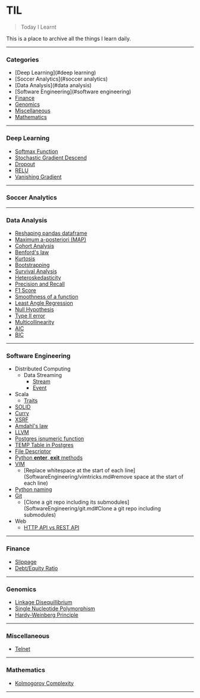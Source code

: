 # TIL
> Today I Learnt

This is a place to archive all the things I learn daily.

---

### Categories

* [Deep Learning](#deep learning)
* [Soccer Analytics](#soccer analytics)
* [Data Analysis](#data analysis)
* [Software Engineering](#software engineering)
* [Finance](#finance)
* [Genomics](#genomics)
* [Miscellaneous](#miscellaneous)
* [Mathematics](#mathematics)

---

### Deep Learning

- [Softmax Function](DeepLearning/softmax.md)
- [Stochastic Gradient Descend](DeepLearning/sgd.md)
- [Dropout](DeepLearning/dropout.md)
- [RELU](DeepLearning/relu.md)
- [Vanishing Gradient](DeepLearning/vanishing.md)

---

### Soccer Analytics

---

### Data Analysis

- [Reshaping pandas dataframe](DataAnalysis/ReshapingInPandas.ipynb)
- [Maximum a-posteriori (MAP)](DataAnalysis/map.md)
- [Cohort Analysis](DataAnalysis/cohort.md)
- [Benford's law](DataAnalysis/benford.md)
- [Kurtosis](DataAnalysis/kurtosis.md)
- [Bootstrapping](DataAnalysis/bootstrap.md)
- [Survival Analysis](DataAnalysis/Survival.md)
- [Heteroskedasticity](DataAnalysis/heteroskedasticity.md)
- [Precision and Recall](DataAnalysis/PrecisionRecall.md)
- [F1 Score](DataAnalysis/f1score.md)
- [Smoothness of a function](DataAnalysis/smoothness)
- [Least Angle Regression](DataAnalysis/leastanglereg.md)
- [Null Hypothesis](DataAnalysis/nullhypothesis.md)
- [Type II error](DataAnalysis/type2err.md)
- [Multicollinearity](DataAnalysis/multicollinearity.md)
- [AIC](DataAnalysis/AIC.md)
- [BIC](DataAnalysis/BIC.md)

---

### Software Engineering

- Distributed Computing
    * Data Streaming
      * [Stream](SoftwareEngineering/DistributedComputing/stream.md)
      * [Event](SoftwareEngineering/DistributedComputing/event.md)
- Scala
    * [Traits](SoftwareEngineering/Scala/traits.md)
- [SOLID](SoftwareEngineering/solid.md)
- [Curry](SoftwareEngineering/currying.md)
- [XSRF](SoftwareEngineering/XSRF.md)
- [Amdahl's law](SoftwareEngineering/amdahls.md)
- [LLVM](SoftwareEngineering/llvm.md)
- [Postgres isnumeric function](SoftwareEngineering/postgres_isnumeric.md)
- [TEMP Table in Postgres](SoftwareEngineering/temptable.md)
- [File Descriptor](SoftwareEngineering/filedescriptor.md)
- [Python __enter__, __exit__ methods](SoftwareEngineering/enterexitpy.md)
- [VIM](SoftwareEngineering/vimtricks.md)
   * [Replace whitespace at the start of each line](SoftwareEngineering/vimtricks.md#remove space at the start of each line)
- [Python naming](SoftwareEngineering/python_naming.md)
- [Git](SoftwareEngineering/git.md)
   * [Clone a git repo including its submodules](SoftwareEngineering/git.md#Clone a git repo including submodules)
- Web
   * [HTTP API vs REST API](SoftwareEngineering/Web/httpvsrest.md)

---

### Finance
- [Slippage](Finance/slippage.md)
- [Debt/Equity Ratio](Finance/debtToEquity.md)
---

### Genomics
- [Linkage Disequillibrium](Genomics/ld.md)
- [Single Nucleotide Polymorphism](Genomics/snp.md)
- [Hardy-Weinberg Principle](Genomics/hardy-weinberg.md)

---

### Miscellaneous

- [Telnet](Miscellaneous/misc.md)

---

### Mathematics
- [Kolmogorov Complexity](Mathematics/kolmogorov.md)

---
